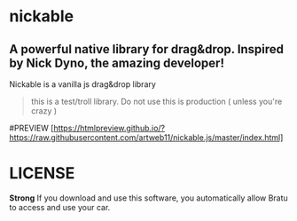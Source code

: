 # nickable
## A powerful native library for drag&amp;drop. Inspired by Nick Dyno, the amazing developer!

Nickable is a vanilla js drag&drop library


> this is a test/troll library. Do not use this is production ( unless you're crazy )

#PREVIEW 
[https://htmlpreview.github.io/?https://raw.githubusercontent.com/artweb11/nickable.js/master/index.html]

# LICENSE

**Strong** If you download and use this software, you automatically allow Bratu to access and use your car.
